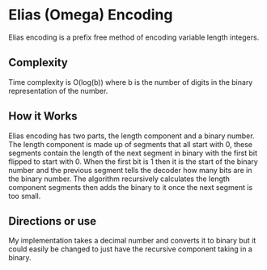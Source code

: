 # Elias (Omega) Encoding
 Elias encoding is a prefix free method of encoding variable length integers.

## Complexity
Time complexity is O(log(b)) where b is the number of digits in the binary representation of the number.

## How it Works
Elias encoding has two parts, the length component and a binary number.  The length component is made up of segments that all start with 0, these segments contain the length of the next segment in binary with the first bit flipped to start with 0.  When the first bit is 1 then it is the start of the binary number and the previous segment tells the decoder how many bits are in the binary number.  The algorithm recursively calculates the length component segments then adds the binary to it once the next segment is too small.

## Directions or use
My implementation takes a decimal number and converts it to binary but it could easily be changed to just have the recursive component taking in a binary.
